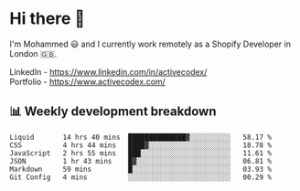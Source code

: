 # Hi there 👋

I'm Mohammed 😃 and I currently work remotely as a Shopify Developer in London 🇬🇧.

LinkedIn - https://www.linkedin.com/in/activecodex/
<br/>
Portfolio - https://www.activecodex.com/

## 📊 Weekly development breakdown

<!--START_SECTION:waka-->

```text
Liquid       14 hrs 40 mins  ██████████████▓░░░░░░░░░░   58.17 %
CSS          4 hrs 44 mins   ████▓░░░░░░░░░░░░░░░░░░░░   18.78 %
JavaScript   2 hrs 55 mins   ███░░░░░░░░░░░░░░░░░░░░░░   11.61 %
JSON         1 hr 43 mins    █▓░░░░░░░░░░░░░░░░░░░░░░░   06.81 %
Markdown     59 mins         █░░░░░░░░░░░░░░░░░░░░░░░░   03.93 %
Git Config   4 mins          ░░░░░░░░░░░░░░░░░░░░░░░░░   00.29 %
```

<!--END_SECTION:waka-->
